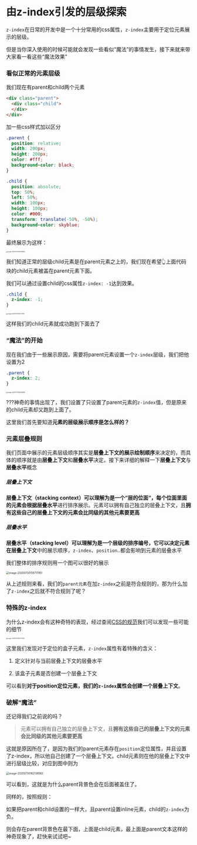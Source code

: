 # 由z-index引发的层级探索

`z-index`在日常的开发中是一个十分常用的css属性，`z-index`主要用于定位元素展示的层级。

但是当你深入使用的时候可能就会发现一些看似“魔法”的事情发生，接下来就来带大家看一看这些“魔法效果”

### 看似正常的元素层级

我们现在有parent和child两个元素

````html
<div class="parent">
  <div class="child">
  </div>
</div>
````

加一些css样式加以区分

````css
.parent {
  position: relative;
  width: 200px;
  height: 200px;
  color: #fff;
  background-color: black;
}

.child {
  position: absolute;
  top: 50%;
  left: 50%;
  width: 100px;
  height: 100px;
  color: #000;
  transform: translate(-50%, -50%);
  background-color: skyblue;
}
````

最终展示为这样：

<img src="https://tva1.sinaimg.cn/large/007S8ZIlgy1gh93sd8be4j30b20b2gll.jpg" alt="image-20200730144538363" style="zoom:25%;" />

我们知道正常的层级child元素是在parent元素之上的，我们现在希望👆上面代码块的child元素被盖在parent元素下面。

我们可以通过设置child的css属性`z-index: -1`达到效果。

````css
.child {
  z-index: -1;
}
````



<img src="https://tva1.sinaimg.cn/large/007S8ZIlgy1gh93sltqucj30b00b20sn.jpg" alt="image-20200730144701180" style="zoom:25%;" />

这样我们的child元素就成功跑到下面去了

### “魔法”的开始

现在我们由于一些展示原因，需要将parent元素设置一个`z-index`层级，我们把他设置为2

````css
.parent {
  z-index: 2;
}
````

<img src="https://tva1.sinaimg.cn/large/007S8ZIlgy1gh93soenjdj30aw0b0aa1.jpg" alt="image-20200730145238408" style="zoom:25%;" />

???神奇的事情出现了，我们设置了只设置了parent元素的`z-index`值，但是原来的child元素却又跑到上面了。



这里我们首先要知道**元素的层级展示顺序是怎么样的？**

### 元素层叠规则

我们页面中展示的元素层级顺序其实是**层叠上下文的展示绘制顺序**来决定的，而具体的顺序就是由**层叠上下文**和**层叠水平**决定。接下来详细的解释一下**层叠上下文**与**层叠水平**概念



##### 层叠上下文

**层叠上下文（stacking context）**可以理解为是一个“层的位面“，每个位面里面的元素会根据**层叠水平**进行排序展示。元素可以拥有自己独立的层叠上下文，且**拥有这些自己的层叠上下文的元素会比同级的其他元素要更高**



##### 层叠水平

**层叠水平（stacking level）**可以理解为是一个层级的排序编号，它可以决定元素在**层叠上下文**中的展示顺序，`z-index`、`position`..都会影响到元素的层叠水平



我们整体的排序规则用一个图可以很好的展示

<img src="https://tva1.sinaimg.cn/large/007S8ZIlgy1gh93t0awvhj30u00j4wfl.jpg" alt="image-20200730155717951" style="zoom:50%;" />

从上述规则来看，我们的`parent元素`在加`z-index`之前是符合规则的，那为什么加了`z-index`之后就不符合规则了呢？

### 特殊的z-index

为什么z-index会有这种奇特的表现，经过查阅[CSS的规范](https://www.w3.org/TR/CSS2/visuren.html#z-index)我们可以发现一些可能的细节

<img src="https://tva1.sinaimg.cn/large/007S8ZIlgy1gh93t0ngw8j30s40iw770.jpg" alt="image-20200730150717903" style="zoom:25%;" />

这里我们发现对于定位的盒子元素，`z-index`属性有着特殊的含义：

1. 定义针对与当前层叠上下文的层叠水平

2. 该盒子元素是否创建一个层叠上下文

可以看到**对于position定位元素，我们的`z-index`属性会创建一个层叠上下文**。



### 破解“魔法”

还记得我们之前说的吗？

> 元素可以拥有自己独立的层叠上下文，且**拥有这些自己的层叠上下文的元素会比同级的其他元素要更高**



这就是原因所在了，是因为我们的parent元素存在`position`定位属性，并且设置了z-index，所以他自己创建了一个层叠上下文。child元素则在他的层叠上下文中进行层级比较，对应到图中则为

<img src="https://tva1.sinaimg.cn/large/007S8ZIlgy1gh93t56lxoj30uy0jq75w.jpg" alt="image-20200730162138562" style="zoom:50%;" />

可以看到，这就是为什么parent背景色会在后面被盖住了。



同样的，按照规则：

如果把parent和child设置的一样大，且parent设置inline元素，child的`z-index`为负。

则会存在parent背景色在最下面，上面是child元素，最上面是parent文本这样的神奇现象了，赶快来试试吧~